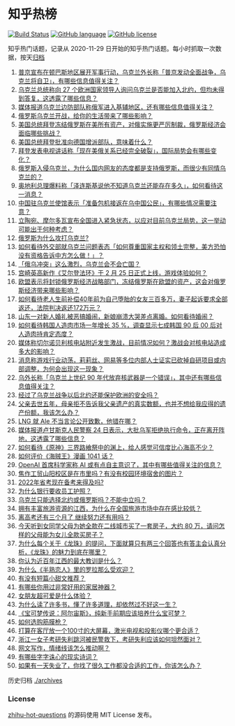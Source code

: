 # 知乎热榜
[![Build Status](https://github.com/ToWeLong/zhihu-hot-questions/workflows/CI/badge.svg)](https://github.com/ToWeLong/zhihu-hot-questions/actions)
[![GitHub language](https://img.shields.io/badge/language-golang-orange.svg)](https://golang.org/)
[![GitHub license](https://img.shields.io/github/license/ToWeLong/zhihu-hot-questions)](https://github.com/ToWeLong/zhihu-hot-questions/blob/main/LICENSE)

知乎热门话题，记录从 2020-11-29 日开始的知乎热门话题。每小时抓取一次数据，按天[归档](./archives)

<!-- BEGIN -->

1. [普京宣布在顿巴斯地区展开军事行动，乌克兰外长称「普京发动全面战争，乌克兰将自卫」，有哪些信息值得关注？](https://www.zhihu.com/question/518414164)
1. [乌克兰总统称向 27 个欧洲国家领导人询问乌克兰是否能加入北约，但均未得到答复，这透露了哪些信息？](https://www.zhihu.com/question/518589858)
1. [媒体报道乌克兰边防部队称俄军进入基辅地区，还有哪些信息值得关注？](https://www.zhihu.com/question/518511873)
1. [俄罗斯乌克兰开战，给你的生活带来了哪些影响？](https://www.zhihu.com/question/518457087)
1. [美国总统拜登冻结俄罗斯在美所有资产，对俄实施更严厉制裁，俄罗斯经济会面临哪些挑战？](https://www.zhihu.com/question/518586621)
1. [美国总统拜登批准向德国增派部队，意味着什么？](https://www.zhihu.com/question/518586151)
1. [拜登发表电视讲话称「现在美俄关系已经完全破裂」，国际局势会有哪些变化？](https://www.zhihu.com/question/518586782)
1. [俄罗斯入侵乌克兰，为什么国内网友的态度都是支持俄罗斯，而很少有同情乌克兰的？](https://www.zhihu.com/question/518488822)
1. [奥地利总理爆料称「泽连斯基说他不知道乌克兰还能存在多久」，如何看待这一消息？](https://www.zhihu.com/question/518544410)
1. [中国驻乌克兰使馆表示「准备包机接返在乌中国公民」，有哪些情况需要注意？](https://www.zhihu.com/question/518563529)
1. [立陶宛、摩尔多瓦宣布全国进入紧急状态，以应对目前乌克兰局势，这一举动可能出于何种考虑？](https://www.zhihu.com/question/518483997)
1. [俄罗斯为什么攻打乌克兰?](https://www.zhihu.com/question/516179405)
1. [如何看待外交部就乌克兰问题表态「如何尊重国家主权和领土完整，美方恐怕没有资格告诉中方怎么做！」？](https://www.zhihu.com/question/518475118)
1. [「俄乌冲突」这么激烈，乌克兰会不会亡国？](https://www.zhihu.com/question/518173207)
1. [宫崎英高新作《艾尔登法环》于 2 月 25 日正式上线，游戏体验如何？](https://www.zhihu.com/question/518294904)
1. [欧盟表示将封锁俄罗斯经济战略部门，冻结俄罗斯在欧盟的资产，这会对俄罗斯经济带来哪些影响？](https://www.zhihu.com/question/518465156)
1. [如何看待老人生前补偿40年前为自己堕胎的女友三百多万，妻子起诉要求全部返还，法院判决返还172万元？](https://www.zhihu.com/question/518100375)
1. [山东一对新人婚礼被恶搞婚闹，新娘崩溃大哭差点离婚。如何看待婚闹？](https://www.zhihu.com/question/518396337)
1. [如何看待韩国人造肉市场一年增长 35 %，调查显示七成韩国 90 后 00 后对人造肉持肯定态度？](https://www.zhihu.com/question/518218487)
1. [媒体称切尔诺贝利核电站附近发生激战，目前情况如何？激战会对核电站造成多大的影响？](https://www.zhihu.com/question/518539808)
1. [消息称游戏行业动荡，莉莉丝、网易等多位内部人士证实已砍掉自研项目或内部调整，为何会出现这一现象？](https://www.zhihu.com/question/518244093)
1. [乌外长称「乌克兰上世纪 90 年代放弃核武器是一个错误」，其中还有哪些信息值得关注？](https://www.zhihu.com/question/517825067)
1. [经过了乌克兰战争以后北约还能保护欧洲的安全吗？](https://www.zhihu.com/question/518529241)
1. [父亲去世五年，母亲拒不告诉我父亲遗产的真实数额，也并不想给我应得的遗产份额，我该怎么办？](https://www.zhihu.com/question/429169065)
1. [LNG 就 Ale 不当言论公开致歉，他错在哪？](https://www.zhihu.com/question/518215486)
1. [媒体报道卢甘斯克人民警察 24 日表示，大批乌军拒绝执行命令，正在离开阵地，这透露了哪些信息？](https://www.zhihu.com/question/518461446)
1. [如何看待《原神》三界路飨祭中的渊上，给人感觉可信度比心海高不少？](https://www.zhihu.com/question/517463296)
1. [如何评价《海贼王》漫画 1041 话？](https://www.zhihu.com/question/518140971)
1. [OpenAI 首席科学家称 AI 或有点自主意识了，其中有哪些值得关注的信息？](https://www.zhihu.com/question/516660808)
1. [焦作工贸山阳校区是在市里吗？有没有校园环境宿舍的图片？](https://www.zhihu.com/question/518545709)
1. [2022年省考现在备考来得及吗?](https://www.zhihu.com/question/497925468)
1. [为什么银行要收员工护照？](https://www.zhihu.com/question/509670871)
1. [乌克兰只能选择北约或俄罗斯吗？不能中立吗？](https://www.zhihu.com/question/518551137)
1. [拥有丰富旅游资源的江西，为什么在全国旅游市场中存在感比较低？](https://www.zhihu.com/question/516726101)
1. [离高考还有三个月了 继续努力还有用吗？](https://www.zhihu.com/question/518340005)
1. [今天听到女同学父母为她全款在二线城市买了一套房子，大约 80 万，请问怎样的父母能为女儿全款买房子？](https://www.zhihu.com/question/264218748)
1. [为什么每个关于《龙珠》的提问，下面就算只有两三个回答也有答主会认真分析，《龙珠》的魅力到底在哪里？](https://www.zhihu.com/question/393138209)
1. [你认为近百年江西的最大教训是什么？](https://www.zhihu.com/question/514950430)
1. [为什么《半熟恋人》里的罗拉那么受欢迎？](https://www.zhihu.com/question/514676954)
1. [有没有短篇小甜文推荐？](https://www.zhihu.com/question/471579661)
1. [有哪些你用过非常好用的家居神器？](https://www.zhihu.com/question/517036466)
1. [女朋友超可爱是什么体验？](https://www.zhihu.com/question/264334522)
1. [为什么读了许多书，懂了许多道理，却依然过不好这一生？](https://www.zhihu.com/question/517900856)
1. [《宝可梦传说：阿尔宙斯》，纯新手前期应该培养什么宝可梦？](https://www.zhihu.com/question/515711368)
1. [如何选购筋膜枪？](https://www.zhihu.com/question/342590774)
1. [打算在客厅放一个100寸的大屏幕，激光电视和投影仪哪个更合适？](https://www.zhihu.com/question/441824735)
1. [浙江一女子考研失利跳河被民警救下，考研失利应该如何坦然面对？](https://www.zhihu.com/question/518119148)
1. [网文写作，情绪线该怎么推动啊？](https://www.zhihu.com/question/518173106)
1. [有哪些字字诛心的现实诗词？](https://www.zhihu.com/question/512846542)
1. [如果有一天失业了，你找了很久工作都没合适的工作，你该怎么办？](https://www.zhihu.com/question/459225889)

<!-- END -->

历史归档 [./archives](./archives)


### License
[zhihu-hot-questions](https://github.com/towelong/zhihu-hot-questions) 的源码使用 MIT License 发布。